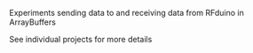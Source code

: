 Experiments sending data to and receiving data from RFduino in ArrayBuffers

See individual projects for more details

